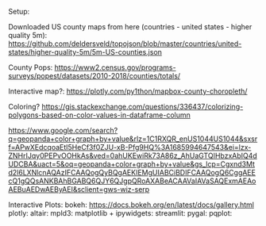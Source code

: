 
Setup:

Downloaded US county maps from here (countries - united states - higher quality 5m):
	https://github.com/deldersveld/topojson/blob/master/countries/united-states/higher-quality-5m/5m-US-counties.json

County Pops: https://www2.census.gov/programs-surveys/popest/datasets/2010-2018/counties/totals/

Interactive map?: https://plotly.com/py1thon/mapbox-county-choropleth/



Coloring? https://gis.stackexchange.com/questions/336437/colorizing-polygons-based-on-color-values-in-dataframe-column

https://www.google.com/search?q=geopanda+color+graph+by+value&rlz=1C1RXQR_enUS1044US1044&sxsrf=APwXEdcqoaEtI5HeCf3f0ZJU-xB-Pfg9HQ%3A1685994647543&ei=lzx-ZNHrIJqy0PEPvOOHkAs&ved=0ahUKEwiRk73A86z_AhUaGTQIHbzxAbIQ4dUDCBA&uact=5&oq=geopanda+color+graph+by+value&gs_lcp=Cgxnd3Mtd2l6LXNlcnAQAzIFCAAQogQyBQgAEKIEMgUIABCiBDIFCAAQogQ6CggAEEcQ1gQQsANKBAhBGABQ6QJY6QJgpQRoAXABeACAAVaIAVaSAQExmAEAoAEBuAEDwAEByAEI&sclient=gws-wiz-serp


Interactive Plots:
bokeh: https://docs.bokeh.org/en/latest/docs/gallery.html
plotly: 
altair: 
mpld3: 
matplotlib + ipywidgets: 
streamlit: 
pygal: 
pqplot: 

